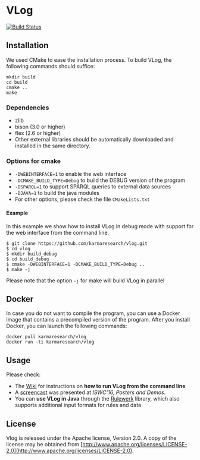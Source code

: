 # VLog

[![Build Status](https://travis-ci.org/karmaresearch/vlog.svg?branch=master)](https://travis-ci.org/karmaresearch/vlog)

## Installation 

We used CMake to ease the installation process. To build VLog, the following
commands should suffice:

```
mkdir build
cd build
cmake ..
make
```

### Dependencies
*   zlib
*   bison (3.0 or higher)
*   flex (2.6 or higher)
*   Other external libraries should be automatically downloaded and installed in the same directory.

### Options for cmake
*   `-DWEBINTERFACE=1` to enable the web interface
*   `-DCMAKE_BUILD_TYPE=Debug` to build the DEBUG version of the program
*   `-DSPARQL=1` to support SPARQL queries to external data sources
*   `-DJAVA=1` to build the java modules
*   For other options, please check the file `CMakeLists.txt`

#### Example

In this example we show how to install VLog in debug mode with support for the web interface from the command line.

```
$ git clone https://github.com/karmaresearch/vlog.git
$ cd vlog
$ mkdir build_debug
$ cd build_debug
$ cmake -DWEBINTERFACE=1 -DCMAKE_BUILD_TYPE=Debug ..
$ make -j
```

Please note that the option `-j` for make will build VLog in parallel

## Docker

In case you do not want to compile the program, you can use a Docker image that
contains a precompiled version of the program. After you install Docker, you can launch
the following commands:

```
docker pull karmaresearch/vlog
docker run -ti karmaresearch/vlog
```

## Usage

Please check:
* The [Wiki](https://github.com/karmaresearch/vlog/wiki) for instructions on **how to run VLog from the command line**
* A [screencast](https://iccl.inf.tu-dresden.de/w/images/1/18/Vlog-demo-iswc2016.mp4) was presented at *ISWC'16, Posters and Demos*.
* You can **use VLog in Java** through the [Rulewerk](https://github.com/knowsys/rulewerk/) library, which also supports additional input formats for rules and data

## License

Vlog is released under the Apache license, Version 2.0.  A copy of the license may be obtained
from [http://www.apache.org/licenses/LICENSE-2.0](http://www.apache.org/licenses/LICENSE-2.0).
